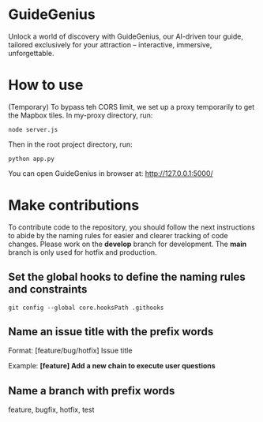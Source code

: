 # GuideGenius
Unlock a world of discovery with GuideGenius, our AI-driven tour guide, tailored exclusively for your attraction – interactive, immersive, unforgettable.

# How to use
(Temporary) To bypass teh CORS limit, we set up a proxy temporarily to get the Mapbox tiles. In my-proxy directory, run:
```
node server.js
```
Then in the root project directory, run:
```
python app.py
```
You can open GuideGenius in browser at: http://127.0.0.1:5000/

# Make contributions
To contribute code to the repository, you should follow the next instructions to abide by the naming rules for easier and clearer tracking of code changes. Please work on the **develop** branch for development. The **main** branch is only used for hotfix and production.

## Set the global hooks to define the naming rules and constraints
```
git config --global core.hooksPath .githooks
```

## Name an issue title with the prefix words
Format: [feature/bug/hotfix] Issue title

Example: **[feature] Add a new chain to execute user questions**

## Name a branch with prefix words
feature, bugfix, hotfix, test
